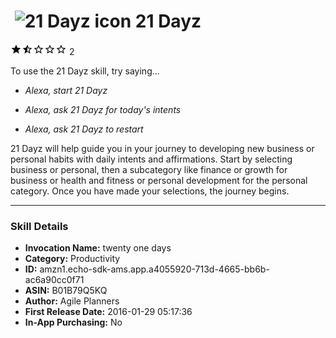 # &nbsp;<img src="https://github.com/dale3h/alexa-skills-list/raw/master/skills/21-dayz/B01B79Q5KQ/app_icon" alt="21 Dayz icon" width="36"> 21 Dayz
![1.5 stars](../../../images/ic_star_black_18dp_1x.png)![1.5 stars](../../../images/ic_star_half_black_18dp_1x.png)![1.5 stars](../../../images/ic_star_border_black_18dp_1x.png)![1.5 stars](../../../images/ic_star_border_black_18dp_1x.png)![1.5 stars](../../../images/ic_star_border_black_18dp_1x.png) 2

To use the 21 Dayz skill, try saying...

* *Alexa, start 21 Dayz*

* *Alexa, ask 21 Dayz for today's intents*

* *Alexa, ask 21 Dayz to restart*

21 Dayz will help guide you in your journey to developing new business or personal habits with daily intents and affirmations. Start by selecting business or personal, then a subcategory like finance or growth for business or health and fitness or personal development for the personal category. Once you have made your selections, the journey begins.

***

### Skill Details

* **Invocation Name:** twenty one days
* **Category:** Productivity
* **ID:** amzn1.echo-sdk-ams.app.a4055920-713d-4665-bb6b-ac6a90cc0f71
* **ASIN:** B01B79Q5KQ
* **Author:** Agile Planners
* **First Release Date:** 2016-01-29 05:17:36
* **In-App Purchasing:** No
